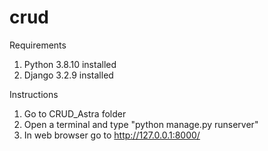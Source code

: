 # crud

Requirements
1. Python 3.8.10 installed
2. Django 3.2.9 installed

Instructions
1. Go to CRUD_Astra folder 
2. Open a terminal and type "python manage.py runserver"
3. In web browser go to http://127.0.0.1:8000/
